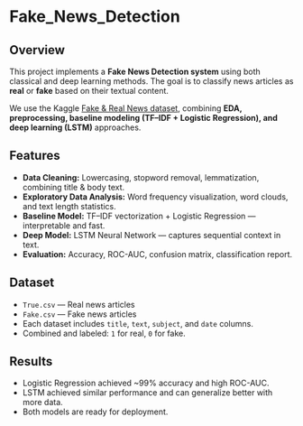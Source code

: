 # Fake_News_Detection

## Overview
This project implements a **Fake News Detection system** using both classical and deep learning methods. The goal is to classify news articles as **real** or **fake** based on their textual content.  

We use the Kaggle [Fake & Real News dataset](https://www.kaggle.com/datasets/clmentbisaillon/fake-and-real-news-dataset), combining **EDA, preprocessing, baseline modeling (TF–IDF + Logistic Regression), and deep learning (LSTM)** approaches.

## Features
- **Data Cleaning:** Lowercasing, stopword removal, lemmatization, combining title & body text.  
- **Exploratory Data Analysis:** Word frequency visualization, word clouds, and text length statistics.  
- **Baseline Model:** TF–IDF vectorization + Logistic Regression — interpretable and fast.  
- **Deep Model:** LSTM Neural Network — captures sequential context in text.  
- **Evaluation:** Accuracy, ROC-AUC, confusion matrix, classification report.

## Dataset
- `True.csv` — Real news articles  
- `Fake.csv` — Fake news articles  
- Each dataset includes `title`, `text`, `subject`, and `date` columns.  
- Combined and labeled: `1` for real, `0` for fake.

## Results
- Logistic Regression achieved ~99% accuracy and high ROC-AUC.
- LSTM achieved similar performance and can generalize better with more data.
- Both models are ready for deployment.

